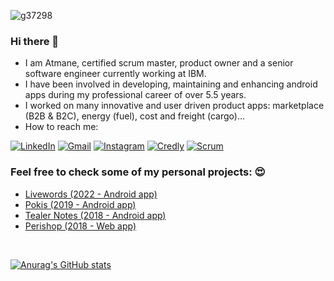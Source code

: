 ![g37298](https://user-images.githubusercontent.com/42352387/171279605-f5f87b75-2789-4b2b-b147-ce3084822682.png)

### Hi there 👋

- I am Atmane, certified scrum master, product owner and a senior software engineer currently working at IBM.
- I have been involved in developing, maintaining and enhancing android apps during my professional career of over 5.5 years. 
- I worked on many innovative and user driven product apps: marketplace (B2B & B2C), energy (fuel), cost and freight (cargo)...  
- How to reach me: 

<a href="https://www.linkedin.com/in/atmanetaoussi/">![LinkedIn](https://img.shields.io/badge/linkedin-%230077B5.svg?style=for-the-badge&logo=linkedin&logoColor=white)</a> 
<a href="mailto:atmane.taoussi@gmail.com">![Gmail](https://img.shields.io/badge/Gmail-D14836?style=for-the-badge&logo=gmail&logoColor=white)</a> <a href="https://www.instagram.com/atmanetaoussi/">![Instagram](https://img.shields.io/badge/Instagram-%23E4405F.svg?style=for-the-badge&logo=Instagram&logoColor=white)</a>
<a href="https://www.credly.com/users/atmane-taoussi/badges">![Credly](https://img.shields.io/badge/Certifications-white?style=for-the-badge&logo=credly&logoColor=black)</a>
<a href="https://www.scrum.org/user/571133">![Scrum](https://img.shields.io/badge/Scrum%20Profile-darkgreen?style=for-the-badge)</a>





### Feel free to check some of my personal projects: 😍
  - <a href="https://github.com/atidevs/livewords">Livewords (2022 - Android app)</a>
  - <a href="https://github.com/atidevs/pokis">Pokis (2019 - Android app)</a>
  - <a href="https://github.com/atidevs/Tealer-Notes">Tealer Notes (2018 - Android app)</a>
  - <a href="https://github.com/atidevs/perishop">Perishop (2018 - Web app)</a>

<br/>

[![Anurag's GitHub stats](https://github-readme-stats.vercel.app/api?username=atidevs&count_private=true&show_icons=true&theme=chartreuse-dark)](https://github.com/anuraghazra/github-readme-stats)



<!--
**atidevs/atidevs** is a ✨ _special_ ✨ repository because its `README.md` (this file) appears on your GitHub profile.

Here are some ideas to get you started:

- 🔭 I’m currently working on ...
- 🌱 I’m currently learning ...
- 👯 I’m looking to collaborate on ...
- 🤔 I’m looking for help with ...
- 💬 Ask me about ...
- 📫 How to reach me: ...
- 😄 Pronouns: ...
- ⚡ Fun fact: ...
-->

